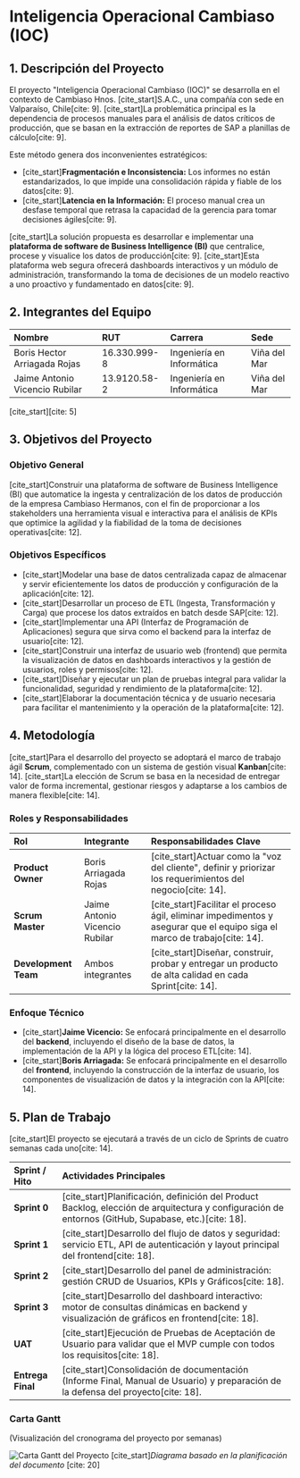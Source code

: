 # Inteligencia Operacional Cambiaso (IOC)

## 1. Descripción del Proyecto

El proyecto "Inteligencia Operacional Cambiaso (IOC)" se desarrolla en el contexto de Cambiaso Hnos. [cite_start]S.A.C., una compañía con sede en Valparaíso, Chile[cite: 9]. [cite_start]La problemática principal es la dependencia de procesos manuales para el análisis de datos críticos de producción, que se basan en la extracción de reportes de SAP a planillas de cálculo[cite: 9].

Este método genera dos inconvenientes estratégicos:
* [cite_start]**Fragmentación e Inconsistencia:** Los informes no están estandarizados, lo que impide una consolidación rápida y fiable de los datos[cite: 9].
* [cite_start]**Latencia en la Información:** El proceso manual crea un desfase temporal que retrasa la capacidad de la gerencia para tomar decisiones ágiles[cite: 9].

[cite_start]La solución propuesta es desarrollar e implementar una **plataforma de software de Business Intelligence (BI)** que centralice, procese y visualice los datos de producción[cite: 9]. [cite_start]Esta plataforma web segura ofrecerá dashboards interactivos y un módulo de administración, transformando la toma de decisiones de un modelo reactivo a uno proactivo y fundamentado en datos[cite: 9].

## 2. Integrantes del Equipo

| Nombre | RUT | Carrera | Sede |
| :--- | :--- | :--- | :--- |
| Boris Hector Arriagada Rojas | 16.330.999-8 | Ingeniería en Informática | Viña del Mar |
| Jaime Antonio Vicencio Rubilar| 13.9120.58-2 | Ingeniería en Informática | Viña del Mar |

[cite_start][cite: 5]

## 3. Objetivos del Proyecto

### Objetivo General

[cite_start]Construir una plataforma de software de Business Intelligence (BI) que automatice la ingesta y centralización de los datos de producción de la empresa Cambiaso Hermanos, con el fin de proporcionar a los stakeholders una herramienta visual e interactiva para el análisis de KPIs que optimice la agilidad y la fiabilidad de la toma de decisiones operativas[cite: 12].

### Objetivos Específicos

* [cite_start]Modelar una base de datos centralizada capaz de almacenar y servir eficientemente los datos de producción y configuración de la aplicación[cite: 12].
* [cite_start]Desarrollar un proceso de ETL (Ingesta, Transformación y Carga) que procese los datos extraídos en batch desde SAP[cite: 12].
* [cite_start]Implementar una API (Interfaz de Programación de Aplicaciones) segura que sirva como el backend para la interfaz de usuario[cite: 12].
* [cite_start]Construir una interfaz de usuario web (frontend) que permita la visualización de datos en dashboards interactivos y la gestión de usuarios, roles y permisos[cite: 12].
* [cite_start]Diseñar y ejecutar un plan de pruebas integral para validar la funcionalidad, seguridad y rendimiento de la plataforma[cite: 12].
* [cite_start]Elaborar la documentación técnica y de usuario necesaria para facilitar el mantenimiento y la operación de la plataforma[cite: 12].

## 4. Metodología

[cite_start]Para el desarrollo del proyecto se adoptará el marco de trabajo ágil **Scrum**, complementado con un sistema de gestión visual **Kanban**[cite: 14]. [cite_start]La elección de Scrum se basa en la necesidad de entregar valor de forma incremental, gestionar riesgos y adaptarse a los cambios de manera flexible[cite: 14].

### Roles y Responsabilidades

| Rol | Integrante | Responsabilidades Clave |
| :--- | :--- | :--- |
| **Product Owner** | Boris Arriagada Rojas | [cite_start]Actuar como la "voz del cliente", definir y priorizar los requerimientos del negocio[cite: 14]. |
| **Scrum Master** | Jaime Antonio Vicencio Rubilar | [cite_start]Facilitar el proceso ágil, eliminar impedimentos y asegurar que el equipo siga el marco de trabajo[cite: 14]. |
| **Development Team**| Ambos integrantes | [cite_start]Diseñar, construir, probar y entregar un producto de alta calidad en cada Sprint[cite: 14]. |

### Enfoque Técnico

* [cite_start]**Jaime Vicencio:** Se enfocará principalmente en el desarrollo del **backend**, incluyendo el diseño de la base de datos, la implementación de la API y la lógica del proceso ETL[cite: 14].
* [cite_start]**Boris Arriagada:** Se enfocará principalmente en el desarrollo del **frontend**, incluyendo la construcción de la interfaz de usuario, los componentes de visualización de datos y la integración con la API[cite: 14].

## 5. Plan de Trabajo

[cite_start]El proyecto se ejecutará a través de un ciclo de Sprints de cuatro semanas cada uno[cite: 14].

| Sprint / Hito | Actividades Principales |
| :--- | :--- |
| **Sprint 0** | [cite_start]Planificación, definición del Product Backlog, elección de arquitectura y configuración de entornos (GitHub, Supabase, etc.)[cite: 18]. |
| **Sprint 1** | [cite_start]Desarrollo del flujo de datos y seguridad: servicio ETL, API de autenticación y layout principal del frontend[cite: 18]. |
| **Sprint 2** | [cite_start]Desarrollo del panel de administración: gestión CRUD de Usuarios, KPIs y Gráficos[cite: 18]. |
| **Sprint 3** | [cite_start]Desarrollo del dashboard interactivo: motor de consultas dinámicas en backend y visualización de gráficos en frontend[cite: 18]. |
| **UAT** | [cite_start]Ejecución de Pruebas de Aceptación de Usuario para validar que el MVP cumple con todos los requisitos[cite: 18]. |
| **Entrega Final** | [cite_start]Consolidación de documentación (Informe Final, Manual de Usuario) y preparación de la defensa del proyecto[cite: 18]. |

### Carta Gantt

(Visualización del cronograma del proyecto por semanas)

![Carta Gantt del Proyecto](https://i.imgur.com/gKkE2lS.png)
[cite_start]*Diagrama basado en la planificación del documento* [cite: 20]

